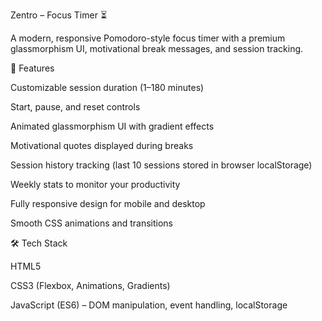 Zentro – Focus Timer ⏳

A modern, responsive Pomodoro-style focus timer with a premium glassmorphism UI, motivational break messages, and session tracking.

🚀 Features

Customizable session duration (1–180 minutes)

Start, pause, and reset controls

Animated glassmorphism UI with gradient effects

Motivational quotes displayed during breaks

Session history tracking (last 10 sessions stored in browser localStorage)

Weekly stats to monitor your productivity

Fully responsive design for mobile and desktop

Smooth CSS animations and transitions

🛠 Tech Stack

HTML5

CSS3 (Flexbox, Animations, Gradients)

JavaScript (ES6) – DOM manipulation, event handling, localStorage
